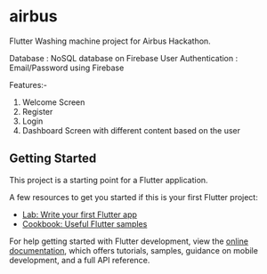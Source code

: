 # airbus

Flutter Washing machine project for Airbus Hackathon.

Database : NoSQL database on Firebase
User Authentication : Email/Password using Firebase

Features:-
1. Welcome Screen
2. Register
3. Login
4. Dashboard Screen with different content based on the user

## Getting Started

This project is a starting point for a Flutter application.

A few resources to get you started if this is your first Flutter project:

- [Lab: Write your first Flutter app](https://docs.flutter.dev/get-started/codelab)
- [Cookbook: Useful Flutter samples](https://docs.flutter.dev/cookbook)

For help getting started with Flutter development, view the
[online documentation](https://docs.flutter.dev/), which offers tutorials,
samples, guidance on mobile development, and a full API reference.
